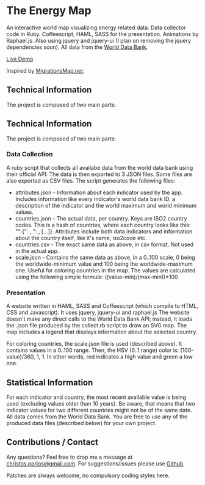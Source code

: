 # The Energy Map 

An interactive world map visualizing energy related data.  Data collector code in Ruby. Coffeescript, HAML, SASS for the presentation. Animations by Raphael.js. Also using jquery and jquery-ui (I plan on removing the jquery dependencies soon). All data from the [World Data Bank](http://data.worldbank.org/).

[Live Demo](http://chrisp.gr/projects/energymap/)

Inspired by [MigrationsMap.net](https://github.com/madewulf/MigrationsMap.net).

## Technical Information
The project is composed of two main parts:

## Technical Information
The project is composed of two main parts:

### Data Collection
A ruby script that collects all availabe data from the world data bank using their official API. The data is then exported to 3 JSON files. Some files are also exported as CSV files. The script generates the following files:

* attributes.json - Information about each indicator used by the app. Includes information like every indicator's world data bank ID, a description of the indicator and the world maximum and world minimum values.
* countries.json - The actual data, per country. Keys are ISO2 country codes. This is a hash of countries, where each country looks like this: "<countrycode>":{"<attribute-name-1>: <attribute-value>, "<attribute-name-2>: <attribute-value>, [...]}. Attributes include both data indicators and information about the country itself, like it's name, iso2code etc.
* countries.csv - The exact same data as above, in csv format. Not used in the actual app.
* scale.json - Contains the same data as above, in a 0..100 scale, 0 being the worldwide-minimum value and 100 being the worldwide-maximum one. Useful for coloring countries in the map. The values are calculated using the following simple formula: ((value-min)/(max-min))*100

### Presentation
A website written in HAML, SASS and Coffeescript (which compile to HTML, CSS and Javascript). It uses jquery, jquery-ui and raphael.js The website doesn't make any direct calls to the World Data Bank API; instead, it loads the .json file produced by the collect.rb script to draw an SVG map. The map includes a legend that displays information about the selected country.

For coloring countries, the scale.json file is used (described above). It contains values in a 0..100 range. Then, the HSV (0..1 range) color is: (100-value)/360, 1, 1. In other words, red indicates a high value and green a low one.

## Statistical Information
For each indicator and country, the most recent available value is being used (excluding values older than 10 years). Be aware, that means that two indicator values for two different countries might not be of the same date. All data comes from the World Data Bank. You are free to use any of the produced data files (described below) for your own project.

## Contributions / Contact
Any questions? Feel free to drop me a message at [christos.porios@gmail.com](http://christos.porios@gmail.com). For suggestions/issues please use [Github](https://github.com/tech-no-crat/energymap).

Patches are always welcome, no compulsory coding styles here.

